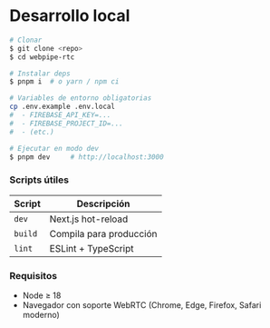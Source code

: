 # Desarrollo local

```bash
# Clonar
$ git clone <repo>
$ cd webpipe-rtc

# Instalar deps
$ pnpm i  # o yarn / npm ci

# Variables de entorno obligatorias
cp .env.example .env.local
#  - FIREBASE_API_KEY=...
#  - FIREBASE_PROJECT_ID=...
#  - (etc.)

# Ejecutar en modo dev
$ pnpm dev     # http://localhost:3000
```

### Scripts útiles

| Script  | Descripción             |
| ------- | ----------------------- |
| `dev`   | Next.js hot-reload      |
| `build` | Compila para producción |
| `lint`  | ESLint + TypeScript     |

### Requisitos

- Node ≥ 18
- Navegador con soporte WebRTC (Chrome, Edge, Firefox, Safari moderno)
